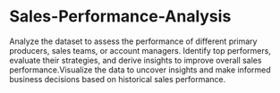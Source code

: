 # Sales-Performance-Analysis
Analyze the dataset to assess the performance of different primary producers, sales teams, or account managers. Identify top performers, evaluate their strategies, and derive insights to improve overall sales performance.Visualize the data to uncover insights and make informed business decisions based on historical sales performance.
